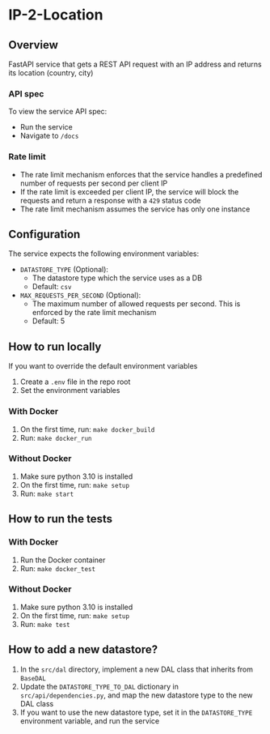 # IP-2-Location

## Overview

FastAPI service that gets a REST API request with
an IP address and returns its location (country, city)

### API spec

To view the service API spec:

- Run the service
- Navigate to `/docs`

### Rate limit

- The rate limit mechanism enforces that the service handles a predefined number of requests per second per client IP
- If the rate limit is exceeded per client IP, the service will block the requests and return a response with a `429` status code
- The rate limit mechanism assumes the service has only one instance

## Configuration

The service expects the following environment variables:

- `DATASTORE_TYPE` (Optional):
  - The datastore type which the service uses as a DB
  - Default: `csv`
- `MAX_REQUESTS_PER_SECOND` (Optional):
  - The maximum number of allowed requests per second. This is enforced by the rate limit mechanism
  - Default: 5

## How to run locally

If you want to override the default environment variables

1. Create a `.env` file in the repo root
1. Set the environment variables

### With Docker

1. On the first time, run: `make docker_build`
1. Run: `make docker_run`

### Without Docker

1. Make sure python 3.10 is installed
1. On the first time, run: `make setup`
1. Run: `make start`

## How to run the tests

### With Docker

1. Run the Docker container
2. Run: `make docker_test`

### Without Docker

1. Make sure python 3.10 is installed
1. On the first time, run: `make setup`
1. Run: `make test`

## How to add a new datastore?

1. In the `src/dal` directory, implement a new DAL class that inherits from `BaseDAL`
1. Update the `DATASTORE_TYPE_TO_DAL` dictionary in `src/api/dependencies.py`, and map the new datastore type to the new DAL class
1. If you want to use the new datastore type, set it in the `DATASTORE_TYPE` environment variable, and run the service
